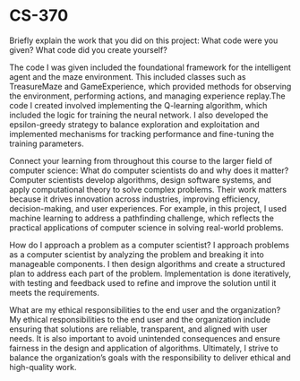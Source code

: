 # CS-370
Briefly explain the work that you did on this project: What code were you given? What code did you create yourself?

The code I was given included the foundational framework for the intelligent agent and the maze environment. This included classes such as TreasureMaze and GameExperience, which provided methods for observing the environment, performing actions, and managing experience replay.The code I created involved implementing the Q-learning algorithm, which included the logic for training the neural network. I also developed the epsilon-greedy strategy to balance exploration and exploitation and implemented mechanisms for tracking performance and fine-tuning the training parameters.

Connect your learning from throughout this course to the larger field of computer science:
What do computer scientists do and why does it matter?
Computer scientists develop algorithms, design software systems, and apply computational theory to solve complex problems. Their work matters because it drives innovation across industries, improving efficiency, decision-making, and user experiences. For example, in this project, I used machine learning to address a pathfinding challenge, which reflects the practical applications of computer science in solving real-world problems.

How do I approach a problem as a computer scientist?
I approach problems as a computer scientist by analyzing the problem and breaking it into manageable components. I then design algorithms and create a structured plan to address each part of the problem. Implementation is done iteratively, with testing and feedback used to refine and improve the solution until it meets the requirements.

What are my ethical responsibilities to the end user and the organization?
My ethical responsibilities to the end user and the organization include ensuring that solutions are reliable, transparent, and aligned with user needs. It is also important to avoid unintended consequences and ensure fairness in the design and application of algorithms. Ultimately, I strive to balance the organization’s goals with the responsibility to deliver ethical and high-quality work.
